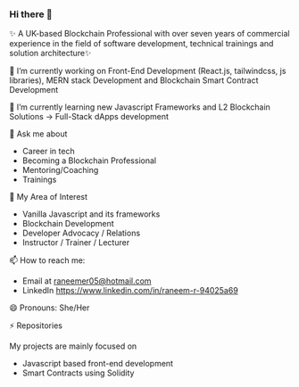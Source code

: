 ### Hi there 👋

✨ A UK-based Blockchain Professional with over seven years of commercial experience in the field of software development, technical trainings and solution architecture✨

🔭 I’m currently working on Front-End Development (React.js, tailwindcss, js libraries), MERN stack Development and Blockchain Smart Contract Development

🌱 I’m currently learning new Javascript Frameworks and L2 Blockchain Solutions -> Full-Stack dApps development

💬 Ask me about 
-  Career in tech
-  Becoming a Blockchain Professional
-  Mentoring/Coaching
-  Trainings
 
🤔 My Area of Interest
- Vanilla Javascript and its frameworks
- Blockchain Development
- Developer Advocacy / Relations
- Instructor / Trainer / Lecturer


📫 How to reach me: 
-  Email at raneemer05@hotmail.com 
-  LinkedIn https://www.linkedin.com/in/raneem-r-94025a69
   
😄 Pronouns: She/Her

⚡ Repositories

My projects are mainly focused on 
- Javascript based front-end development 
- Smart Contracts using Solidity

<!--
**raneemr05/raneemr05** is a ✨ _special_ ✨ repository because its `README.md` (this file) appears on your GitHub profile.

Here are some ideas to get you started:

- 🔭 I’m currently working on ...
- 🌱 I’m currently learning ...
- 👯 I’m looking to collaborate on ...
- 🤔 I’m looking for help with ...
- 💬 Ask me about ...
- 📫 How to reach me: ...
- 😄 Pronouns: ...
- ⚡ Fun fact: ...
-->
